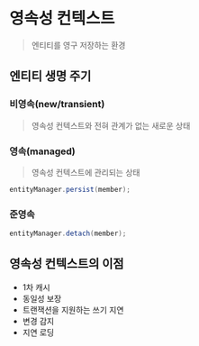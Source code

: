 # 영속성 컨텍스트
> 엔티티를 영구 저장하는 환경 

## 엔티티 생명 주기 
### 비영속(new/transient)
> 영속성 컨텍스트와 전혀 관계가 없는 새로운 상태 

### 영속(managed)
> 영속성 컨텍스트에 관리되는 상태
```java
entityManager.persist(member);
```

### 준영속
```java
entityManager.detach(member);
```

## 영속성 컨텍스트의 이점

- 1차 캐시 
- 동일성 보장
- 트랜잭션을 지원하는 쓰기 지연
- 변경 감지
- 지연 로딩

